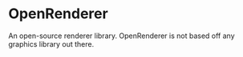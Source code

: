 # OpenRenderer
An open-source renderer library. OpenRenderer is not based off any graphics library out there.
